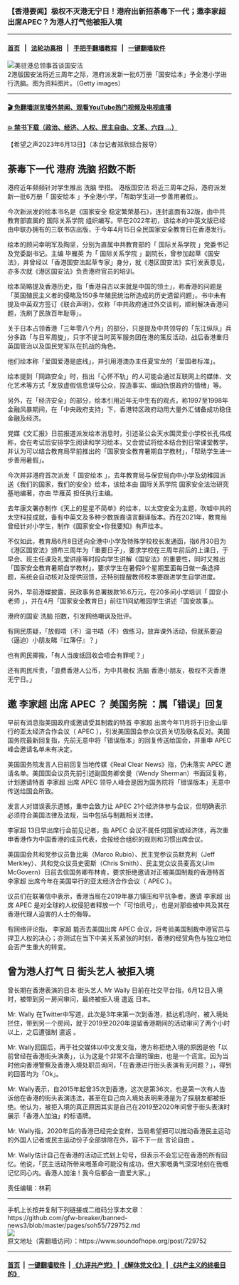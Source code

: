 ### 【香港要闻】极权不灭港无宁日！港府出新招荼毒下一代；邀李家超出席APEC？为港人打气他被拒入境
------------------------

#### [首页](https://github.com/gfw-breaker/banned-news3/blob/master/README.md) &nbsp;&nbsp;|&nbsp;&nbsp; [法轮功真相](https://github.com/begood0513/basic/blob/master/README.md)  &nbsp;&nbsp;|&nbsp;&nbsp; [手把手翻墙教程](https://github.com/gfw-breaker/guides/wiki)  &nbsp;&nbsp;|&nbsp;&nbsp; [一键翻墙软件](https://github.com/gfw-breaker/nogfw/blob/master/README.md)  



<div><img alt="美驻港总领事首谈国安法" src="https://img.soundofhope.org/2023-01/gettyimages--1674762863974.jpg"/>
<br/><figcaption class="caption">
 2港版国安法将近三周年之际，港府派发新一批6万册「国安绘本」予全港小学进行洗脑。图为资料图片。（Getty images）
</figcaption></div><hr/>

#### [ 🎬  免翻墙浏览墙外禁闻、观看YouTube热门视频及电视直播](https://github.com/gfw-breaker/HelloWorld)

#### [ 💥  禁书下载（政治、经济、人权、民主自由、文革、六四 ...）](https://github.com/gfw-breaker/books/blob/master/README.md)

<div><div class="Content__Wrapper sc-1bvya0-0 elmmKw article_body" data-checkusr="" itemprop="articleBody">
 <div id="post_place_1">
 </div>
 <p class="meta-top">
  <span class="meta">
   【希望之声2023年6月13日】（本台记者郑欣综合报导）
  </span>
 </p>
 <h2>
  <strong>
   荼毒下一代 港府
   <ok href="/term/8003">
    洗脑
   </ok>
   招数不断
  </strong>
 </h2>
 <p>
  港府近年频频针对学生推出
  <ok href="/term/8003">
   洗脑
  </ok>
  举措。
  <ok href="/term/289951">
   港版国安法
  </ok>
  将近三周年之际，港府派发新一批6万册「
  <ok href="/term/880316">
   国安绘本
  </ok>
  」予全港小学，「帮助学生进一步善用暑假」。
 </p>
 <p>
  今次新派发的绘本书名是《国家安全 稳定繁荣基石》，连封底面有32版，由中共教育部直属的
  <ok href="/term/688717">
   国际关系学院
  </ok>
  组织编写。早在2022年初，该绘本的中英文版已经由中联办拥有的三联书店出版，于今年4月15日全民国家安全教育日在香港发行。
 </p>
 <p>
  绘本的顾问幸明军及陶坚，分别为直属中共教育部的「
  <ok href="/term/688717">
   国际关系学院
  </ok>
  」党委书记及党委副书记。主编
  <ok href="/term/880319">
   毕雁英
  </ok>
  为「
  <ok href="/term/688717">
   国际关系学院
  </ok>
  」副院长，曾参加起草《国安法》，并曾经以「香港国安法起草专家」身分，就《港区国安法》实行发表意见，亦多次就《港区国安法》负责港府官员的培训。
 </p>
 <p>
  绘本简略提及香港历史，指「香港自古以来就是中国的领土」，称香港的问题是「英国殖民主义者的侵略及150多年殖民统治所造成的历史遗留问题」。书中未有提及中英双方签订《联合声明》，仅称「中共政府通过外交谈判，顺利解决香港问题，洗刷了民族百年耻辱」。
 </p>
 <p>
  关于日本占领香港「三年零八个月」的部分，只是提及中共领导的「东江纵队」兵分多路「与日军周旋」，只字不提当时英军服务团在港的策反活动，战后香港重归英国管治以及国民党军队在抗战的角色。
 </p>
 <p>
  他们绘本称「爱国爱港是底线」，并引用港澳办主任夏宝龙的「爱国者标准」。
 </p>
 <p>
  绘本提到「网路安全」时，指出「心怀不轨」的人可能会通过互联网上的媒体、文化艺术等方式「发放虚假信息误导公众，捏造事实、煽动仇恨政府的情绪」等。
 </p>
 <p>
  另外，在「经济安全」的部分，绘本引用近年无中生有的观点，称1997至1998年金融风暴期间，在「中央政府支持」下，香港特区政府动用大量外汇储备成功稳住金融及经济。
 </p>
 <p>
  党媒《文汇报》日前报道派发绘本消息时，引述圣公会天水围灵爱小学校长孔伟成称，会在考试后安排学生阅读和学习绘本，又会尝试将绘本结合到日常课堂教学，并认为可以结合教育局早前推出的「国家安全教育暑期自学教材」，「帮助学生进一步善用暑假」。
 </p>
 <p>
  今次并非港府首次派发「
  <ok href="/term/880316">
   国安绘本
  </ok>
  」，去年教育局与保安局向中小学及幼稚园派送《我们的国家，我们的安全》绘本，该绘本由
  <ok href="/term/688717">
   国际关系学院
  </ok>
  国家安全法治研究基地编著，亦由
  <ok href="/term/880319">
   毕雁英
  </ok>
  担任执行主编。
 </p>
 <p>
  去年康文署亦制作《天上的星星不简单》的绘本，以太空安全为主题，吹嘘中共的太空科技成就，备有中英文及多种少数族裔语言翻译版本。而在2021年，教育局曾经针对小学生，制作《国家安全•你我要知》有声绘本。
 </p>
 <p>
  不仅如此，教育局6月8日还向全港中小学及特殊学校校长发通函，指6月30日为《港区国安法》颁布三周年为「重要日子」，要求学校在三周年前后的上课日，于早会、班主任课及礼堂讲座等时段向学生讲解《国安法》的重要性，同时又推出「国家安全教育暑期自学教材」，要求学生在暑假9个星期里面每日做一条选择题，系统会自动核对及提供回馈，还特别提醒教师校本要跟进学生自学进度。
 </p>
 <p>
  另外，早前港媒披露，民政事务总署拨款16.6万元，在20多间小学培训「
  <ok href="/term/880322">
   国安小老师
  </ok>
  」，并在4月「国家安全教育日」前往11间幼稚园学生讲述「国安故事」。
 </p>
 <p>
  港府的国安
  <ok href="/term/8003">
   洗脑
  </ok>
  招数，引发网络嘲讽及批评。
 </p>
 <p>
  有网民质疑，「放假唔（不）温书唔（不）做练习，放弃课外活动，但就系要迫（逼迫）小朋友睇『红簿仔』？」
 </p>
 <p>
  也有网民揶揄，「有人当废纸回收会唔会有罪呢？」
 </p>
 <p>
  还有网民斥责，「浪费香港人公币，为中共极权
  <ok href="/term/8003">
   洗脑
  </ok>
  香港小朋友，极权不灭香港无宁日。」
 </p>
 <h2>
  <strong>
   邀
   <ok href="/term/100347">
    李家超
   </ok>
   出席
   <ok href="/term/7486">
    APEC
   </ok>
   ？
   <ok href="/term/11156">
    美国务院
   </ok>
   ：属「错误」回复
  </strong>
 </h2>
 <p>
  早前有消息指美国政府或邀请受其制裁的特首
  <ok href="/term/100347">
   李家超
  </ok>
  出席今年11月将于旧金山举行的亚太经济合作会议（
  <ok href="/term/7486">
   APEC
  </ok>
  ），引发美国国会参众议员关切及联名反对。美国国务院最新回复指，先前无意中将「错误版本」的回复传送给国会，并重申
  <ok href="/term/7486">
   APEC
  </ok>
  峰会邀请名单未有决定。
 </p>
 <p>
  美国国务院发言人日前回复当地传媒《Real Clear News》指，仍未落实
  <ok href="/term/7486">
   APEC
  </ok>
  邀请名单。美国国会议员先前引述副国务卿舍曼（Wendy Sherman）书面回复称，计划邀请特首
  <ok href="/term/100347">
   李家超
  </ok>
  出席
  <ok href="/term/7486">
   APEC
  </ok>
  领导人峰会是因为国务院将「错误版本」无意中传送给国会所致。
 </p>
 <p>
  发言人对错误表示遗憾，重申会致力让
  <ok href="/term/7486">
   APEC
  </ok>
  21个经济体参与会议，但明确表示必须符合美国法律及法规，当中包括与制裁相关法律。
 </p>
 <p>
  <ok href="/term/100347">
   李家超
  </ok>
  13日早出席行会前见记者，指
  <ok href="/term/7486">
   APEC
  </ok>
  会议不属任何国家或经济体，再次重申香港作为中国香港的成员代表，会按经合组织的规则和习惯出席会议。
 </p>
 <p>
  美国国会共和党参议员鲁比奥（Marco Rubio）、民主党参议员默克利（Jeff Merkley）、共和党众议员史密斯（Chris Smith）、民主党众议员麦高文(Jim McGovern）日前去信国务卿布林肯，要求拒绝邀请对正被美国制裁的香港特首
  <ok href="/term/100347">
   李家超
  </ok>
  出席今年在美国举行的亚太经济合作会议（
  <ok href="/term/7486">
   APEC
  </ok>
  ）。
 </p>
 <p>
  议员们在联署信中表示，香港当局在2019年暴力镇压和平抗争者，邀请
  <ok href="/term/100347">
   李家超
  </ok>
  出席
  <ok href="/term/7486">
   APEC
  </ok>
  是对全球的人权侵犯者释放一个「可怕讯号」，也是对那些被中共及其在香港代理人迫害的人士的侮辱。
 </p>
 <p>
  有网络评论指，
  <ok href="/term/100347">
   李家超
  </ok>
  能否去美国出席
  <ok href="/term/7486">
   APEC
  </ok>
  会议，将考验美国制裁中港官员与捍卫人权的决心；亦测试在当下中美关系紧张的时刻，香港的经贸角色与独立地位会否产生重大的转变。
 </p>
 <h2>
  <strong>
   曾为港人打气 日
   <ok href="/term/84895">
    街头艺人
   </ok>
   被拒入境
  </strong>
 </h2>
 <p>
  曾长期在香港表演的日本
  <ok href="/term/84895">
   街头艺人
  </ok>
  <ok href="/term/880325">
   Mr Wally
  </ok>
  日前在社交平台指，6月12日入境时，被带到另一房间审问，最终被拒入境
  <ok href="/term/12827">
   遣返
  </ok>
  日本。
 </p>
 <p>
  Mr. Wally 在Twitter中写道，此次是3年来第一次到香港，抵达机场时，被入境处拦住，带到另一个房间，就于2019至2020年逗留香港期间的活动审问了两个小时以上，之后遭强制
  <ok href="/term/12827">
   遣返
  </ok>
  。
 </p>
 <p>
  Mr. Wally回国后，再于社交媒体以中文发文指，港方称拒绝入境的原因是他「以前曾经在香港街头演奏」，认为这是个非常不合理的理由，也是一个谎言。因为当时他向香港警察及香港入境处职员询问，「在香港进行街头表演有无问题？」，得到的回答均为「Ok」。
 </p>
 <p>
  Mr. Wally表示，自2015年起曾35次到香港，这次是第36次，也是第一次有人告诉他在香港的街头表演违法，甚至在自己向入境处表明来港是为了探朋友都被拒绝。他认为，被拒入境的真正原因其实是自己在2019至2020年间曾于街头表演时展示「香港人加油」的标语牌。
 </p>
 <p>
  Mr. Wally指，2020年后的香港已经完全变样，当局希望把可以推动香港民主运动的外国人记者或民主运动份子全部排除在外，容不下一丝
  <ok href="/term/1155">
   言论自由
  </ok>
  。
 </p>
 <p>
  Mr. Wally估计自己在香港的活动正式划上句号，但表示不会忘记在香港的所有回忆。他说，「民主活动所带来嘅革命可能没有成功，但大家嘅勇气深深地刻在我嘅记忆同心内。香港人加油！我今后都会一直爱大家。」
 </p>
 <p class="meta-btm">
  责任编辑：林莉
 </p>
</div>
</div>
<hr/>
手机上长按并复制下列链接或二维码分享本文章：<br/>
https://github.com/gfw-breaker/banned-news3/blob/master/pages/soh55/729752.md <br/>
<a href='https://github.com/gfw-breaker/banned-news3/blob/master/pages/soh55/729752.md'><img src='https://github.com/gfw-breaker/banned-news3/blob/master/pages/soh55/729752.md.png'/></a> <br/>
原文地址（需翻墙访问）：https://www.soundofhope.org/post/729752


------------------------
#### [首页](https://github.com/gfw-breaker/banned-news3/blob/master/README.md) &nbsp;|&nbsp; [一键翻墙软件](https://github.com/gfw-breaker/nogfw/blob/master/README.md) &nbsp;| [《九评共产党》](https://github.com/gfw-breaker/9ping.md/blob/master/README.md#九评之一评共产党是什么) | [《解体党文化》](https://github.com/gfw-breaker/jtdwh.md/blob/master/README.md) | [《共产主义的终极目的》](https://github.com/gfw-breaker/gczydzjmd.md/blob/master/README.md)


<img src='http://gfw-breaker.win/banned-news3/pages/soh55/729752.md' width='0px' height='0px'/>